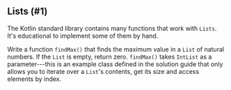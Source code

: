 ## Lists (#1)

The Kotlin standard library contains many functions that work with `Lists`.
It's educational to implement some of them by hand.

Write a function `findMax()` that finds the maximum value in a `List` of
natural numbers. If the `List` is empty, return zero. `findMax()` takes
`IntList` as a parameter---this is an example class defined in the solution
guide that only allows you to iterate over a `List`'s contents, get its size
and access elements by index.